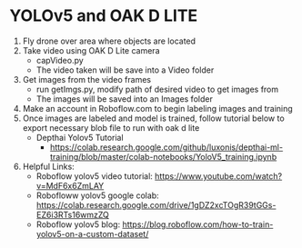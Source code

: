 # YOLOv5 and OAK D LITE

1. Fly drone over area where objects are located
2. Take video using OAK D Lite camera
   - capVideo.py
   - The video taken will be save into a Video folder
3. Get images from the video frames
   - run getImgs.py, modify path of desired video to get images from
   - The images will be saved into an Images folder
4. Make an account in Roboflow.com to begin labeling images and training
5. Once images are labeled and model is trained, follow tutorial below to export necessary blob file to run with oak d lite
   - Depthai Yolov5 Tutorial
     - https://colab.research.google.com/github/luxonis/depthai-ml-training/blob/master/colab-notebooks/YoloV5_training.ipynb
6. Helpful Links:
   - Roboflow yolov5 video tutorial: https://www.youtube.com/watch?v=MdF6x6ZmLAY
   - Robofloww yolov5 google colab: https://colab.research.google.com/drive/1gDZ2xcTOgR39tGGs-EZ6i3RTs16wmzZQ
   - Roboflow yolov5 blog: https://blog.roboflow.com/how-to-train-yolov5-on-a-custom-dataset/
